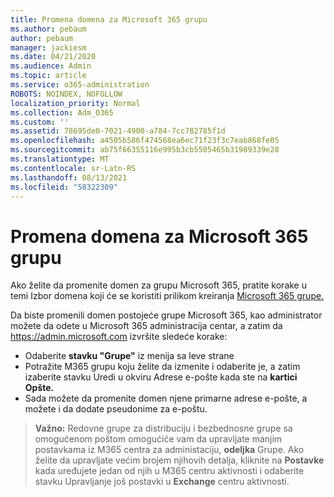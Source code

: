 ```yaml
---
title: Promena domena za Microsoft 365 grupu
ms.author: pebaum
author: pebaum
manager: jackiesm
ms.date: 04/21/2020
ms.audience: Admin
ms.topic: article
ms.service: o365-administration
ROBOTS: NOINDEX, NOFOLLOW
localization_priority: Normal
ms.collection: Adm_O365
ms.custom: ''
ms.assetid: 78695de0-7021-4900-a784-7cc782785f1d
ms.openlocfilehash: a4505b586f474568ea6ec71f23f3c7eab868fe05
ms.sourcegitcommit: ab75f66355116e995b3cb5505465b31989339e28
ms.translationtype: MT
ms.contentlocale: sr-Latn-RS
ms.lasthandoff: 08/13/2021
ms.locfileid: "58322309"
---
```

# <a name="change-the-domain-for-a-microsoft-365-group"></a>Promena domena za Microsoft 365 grupu

Ako želite da promenite domen za grupu Microsoft 365, pratite korake u temi Izbor domena koji će se koristiti prilikom kreiranja [Microsoft 365 grupe.](https://docs.microsoft.com/microsoft-365/admin/create-groups/choose-domain-to-create-groups)

Da biste promenili domen postojeće grupe Microsoft 365, kao administrator možete da odete u Microsoft 365 administracija centar, a zatim da https://admin.microsoft.com izvršite sledeće korake:

- Odaberite **stavku "Grupe"** iz menija sa leve strane
- Potražite M365 grupu koju želite da izmenite i  odaberite je, a zatim izaberite stavku Uredi u okviru Adrese e-pošte kada ste na **kartici Opšte.** 
- Sada možete da promenite domen njene primarne adrese e-pošte, a možete i da dodate pseudonime za e-poštu.

> **Važno:** Redovne grupe za distribuciju i bezbednosne grupe sa omogućenom poštom omogućiće vam da upravljate manjim postavkama iz M365 centra za administaciju, **odeljka** Grupe. Ako želite da upravljate većim brojem njihovih detalja, kliknite na **Postavke** kada uređujete jedan od njih u M365 centru aktivnosti i odaberite stavku Upravljanje još postavki u **Exchange** centru aktivnosti.
